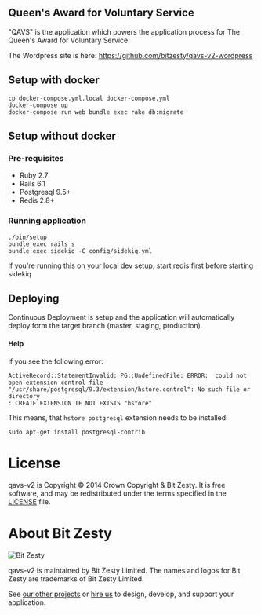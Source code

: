 
Queen's Award for Voluntary Service
---------------------------

"QAVS" is the application which powers the application process for The Queen's Award for Voluntary Service.

The Wordpress site is here: https://github.com/bitzesty/qavs-v2-wordpress

## Setup with docker

```
cp docker-compose.yml.local docker-compose.yml
docker-compose up
docker-compose run web bundle exec rake db:migrate
```

## Setup without docker

### Pre-requisites

* Ruby 2.7
* Rails 6.1
* Postgresql 9.5+
* Redis 2.8+

### Running application

```
./bin/setup
bundle exec rails s
bundle exec sidekiq -C config/sidekiq.yml
```

If you're running this on your local dev setup, start redis first before starting sidekiq

## Deploying

Continuous Deployment is setup and the application will automatically deploy form the target branch (master, staging, production).

#### Help

If you see the following error:

```
ActiveRecord::StatementInvalid: PG::UndefinedFile: ERROR:  could not open extension control file "/usr/share/postgresql/9.3/extension/hstore.control": No such file or directory
: CREATE EXTENSION IF NOT EXISTS "hstore"
```

This means, that `hstore postgresql` extension needs to be installed:

```
sudo apt-get install postgresql-contrib
```

# License

qavs-v2 is Copyright © 2014 Crown Copyright & Bit Zesty. It is free
software, and may be redistributed under the terms specified in the
[LICENSE] file.

[LICENSE]: https://github.com/bitzesty/qavs-v2/blob/master/LICENSE


# About Bit Zesty

![Bit Zesty](https://bitzesty.com/wp-content/uploads/2017/01/logo_dark.png)

qavs-v2 is maintained by Bit Zesty Limited.
The names and logos for Bit Zesty are trademarks of Bit Zesty Limited.

See [our other projects](https://bitzesty.com/client-stories/) or
[hire us](https://bitzesty.com/contact/) to design, develop, and support your application.
